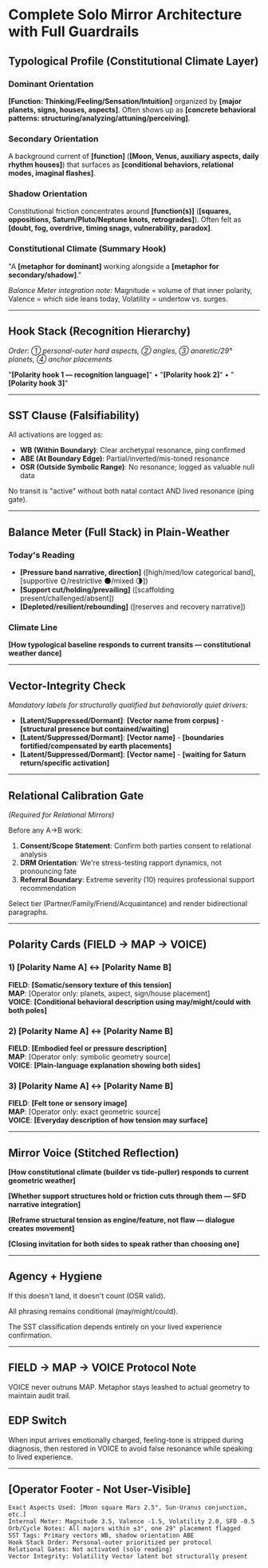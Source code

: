 # **Complete Solo Mirror Architecture with Full Guardrails**

## **Typological Profile (Constitutional Climate Layer)**

### Dominant Orientation
**[Function: Thinking/Feeling/Sensation/Intuition]** organized by **[major planets, signs, houses, aspects]**. Often shows up as **[concrete behavioral patterns: structuring/analyzing/attuning/perceiving]**.

### Secondary Orientation
A background current of **[function]** (**[Moon, Venus, auxiliary aspects, daily rhythm houses]**) that surfaces as **[conditional behaviors, relational modes, imaginal flashes]**.

### Shadow Orientation
Constitutional friction concentrates around **[function(s)]** (**[squares, oppositions, Saturn/Pluto/Neptune knots, retrogrades]**). Often felt as **[doubt, fog, overdrive, timing snags, vulnerability, paradox]**.

### Constitutional Climate (Summary Hook)
"A **[metaphor for dominant]** working alongside a **[metaphor for secondary/shadow]**."

*Balance Meter integration note:* Magnitude = volume of that inner polarity, Valence = which side leans today, Volatility = undertow vs. surges.

---

## **Hook Stack** (Recognition Hierarchy)
*Order: ① personal-outer hard aspects, ② angles, ③ anaretic/29° planets, ④ anchor placements*

"**[Polarity hook 1 — recognition language]**" • "**[Polarity hook 2]**" • "**[Polarity hook 3]**"

---

## **SST Clause (Falsifiability)**
All activations are logged as:
- **WB (Within Boundary)**: Clear archetypal resonance, ping confirmed
- **ABE (At Boundary Edge)**: Partial/inverted/mis-toned resonance  
- **OSR (Outside Symbolic Range)**: No resonance; logged as valuable null data

No transit is "active" without both natal contact AND lived resonance (ping gate).

---

## **Balance Meter (Full Stack) in Plain-Weather**

### Today's Reading
- **[Pressure band narrative, direction]** ([high/med/low categorical band], [supportive 🌞/restrictive 🌑/mixed 🌗])
- **[Support cut/holding/prevailing]** ([scaffolding present/challenged/absent])
- **[Depleted/resilient/rebounding]** ([reserves and recovery narrative])

### Climate Line
**[How typological baseline responds to current transits — constitutional weather dance]**

---

## **Vector-Integrity Check**
*Mandatory labels for structurally qualified but behaviorally quiet drivers:*
- **[Latent/Suppressed/Dormant]**: **[Vector name from corpus]** - **[structural presence but contained/waiting]**
- **[Latent/Suppressed/Dormant]**: **[Vector name]** - **[boundaries fortified/compensated by earth placements]**
- **[Latent/Suppressed/Dormant]**: **[Vector name]** - **[waiting for Saturn return/specific activation]**

---

## **Relational Calibration Gate** 
*(Required for Relational Mirrors)*

Before any A→B work:
1. **Consent/Scope Statement**: Confirm both parties consent to relational analysis
2. **DRM Orientation**: We're stress-testing rapport dynamics, not pronouncing fate
3. **Referral Boundary**: Extreme severity (10) requires professional support recommendation

Select tier (Partner/Family/Friend/Acquaintance) and render bidirectional paragraphs.

---

## **Polarity Cards** (FIELD → MAP → VOICE)

### 1) **[Polarity Name A]** ↔ **[Polarity Name B]**
**FIELD**: **[Somatic/sensory texture of this tension]**  
**MAP**: [Operator only: planets, aspect, sign/house placement]  
**VOICE**: **[Conditional behavioral description using may/might/could with both poles]**

### 2) **[Polarity Name A]** ↔ **[Polarity Name B]**
**FIELD**: **[Embodied feel or pressure description]**  
**MAP**: [Operator only: symbolic geometry source]  
**VOICE**: **[Plain-language explanation showing both sides]**

### 3) **[Polarity Name A]** ↔ **[Polarity Name B]**
**FIELD**: **[Felt tone or sensory image]**  
**MAP**: [Operator only: exact geometric source]  
**VOICE**: **[Everyday description of how tension may surface]**

---

## **Mirror Voice (Stitched Reflection)**

**[How constitutional climate (builder vs tide-puller) responds to current geometric weather]**

**[Whether support structures hold or friction cuts through them — SFD narrative integration]**

**[Reframe structural tension as engine/feature, not flaw — dialogue creates movement]**

**[Closing invitation for both sides to speak rather than choosing one]**

---

## **Agency + Hygiene**

If this doesn't land, it doesn't count (OSR valid).

All phrasing remains conditional (may/might/could).

The SST classification depends entirely on your lived experience confirmation.

---

## **FIELD → MAP → VOICE Protocol Note**
VOICE never outruns MAP. Metaphor stays leashed to actual geometry to maintain audit trail.

## **EDP Switch**
When input arrives emotionally charged, feeling-tone is stripped during diagnosis, then restored in VOICE to avoid false resonance while speaking to lived experience.

---

## **[Operator Footer - Not User-Visible]**
```
Exact Aspects Used: [Moon square Mars 2.5°, Sun-Uranus conjunction, etc.]
Internal Meter: Magnitude 3.5, Valence -1.5, Volatility 2.0, SFD -0.5
Orb/Cycle Notes: All majors within ±3°, one 29° placement flagged
SST Tags: Primary vectors WB, shadow orientation ABE
Hook Stack Order: Personal-outer prioritized per protocol
Relational Gates: Not activated (solo reading)
Vector Integrity: Volatility Vector latent but structurally present
```